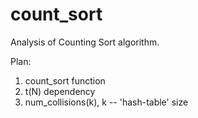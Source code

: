 # count_sort
Analysis of Counting Sort algorithm.

Plan:
1) count_sort function
2) t(N) dependency
3) num_collisions(k), k -- 'hash-table' size

